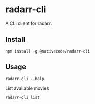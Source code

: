 # radarr-cli

A CLI client for radarr.

## Install

```
npm install -g @nativecode/radarr-cli
```

## Usage

```
radarr-cli --help
```

List available movies
```
radarr-cli list
```
